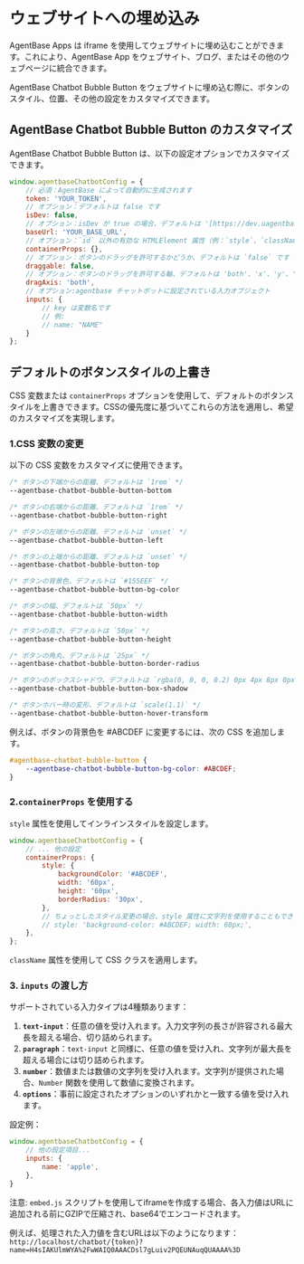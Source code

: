 # ウェブサイトへの埋め込み

AgentBase Apps は iframe を使用してウェブサイトに埋め込むことができます。これにより、AgentBase App をウェブサイト、ブログ、またはその他のウェブページに統合できます。

AgentBase Chatbot Bubble Button をウェブサイトに埋め込む際に、ボタンのスタイル、位置、その他の設定をカスタマイズできます。

## AgentBase Chatbot Bubble Button のカスタマイズ

AgentBase Chatbot Bubble Button は、以下の設定オプションでカスタマイズできます。

```javascript
window.agentbaseChatbotConfig = {
    // 必須：AgentBase によって自動的に生成されます
    token: 'YOUR_TOKEN',
    // オプション：デフォルトは false です
    isDev: false,
    // オプション：isDev が true の場合、デフォルトは '[https://dev.uagentbase.app](https://dev.uagentbase.app)'、それ以外の場合は '[https://uagentbase.app](https://uagentbase.app)' です
    baseUrl: 'YOUR_BASE_URL',
    // オプション：`id` 以外の有効な HTMLElement 属性（例：`style`、`className` など）を受け入れます
    containerProps: {},
    // オプション：ボタンのドラッグを許可するかどうか、デフォルトは `false` です
    draggable: false,
    // オプション：ボタンのドラッグを許可する軸、デフォルトは 'both'、'x'、'y'、'both' のいずれかを指定できます
    dragAxis: 'both',
    // オプション:agentbase チャットボットに設定されている入力オブジェクト
    inputs: {
        // key は変数名です
        // 例:
        // name: "NAME"
    }
};
```

## デフォルトのボタンスタイルの上書き

CSS 変数または `containerProps` オプションを使用して、デフォルトのボタンスタイルを上書きできます。CSSの優先度に基づいてこれらの方法を適用し、希望のカスタマイズを実現します。

### 1.CSS 変数の変更

以下の CSS 変数をカスタマイズに使用できます。

```css
/* ボタンの下端からの距離、デフォルトは `1rem` */
--agentbase-chatbot-bubble-button-bottom

/* ボタンの右端からの距離、デフォルトは `1rem` */
--agentbase-chatbot-bubble-button-right

/* ボタンの左端からの距離、デフォルトは `unset` */
--agentbase-chatbot-bubble-button-left

/* ボタンの上端からの距離、デフォルトは `unset` */
--agentbase-chatbot-bubble-button-top

/* ボタンの背景色、デフォルトは `#155EEF` */
--agentbase-chatbot-bubble-button-bg-color

/* ボタンの幅、デフォルトは `50px` */
--agentbase-chatbot-bubble-button-width

/* ボタンの高さ、デフォルトは `50px` */
--agentbase-chatbot-bubble-button-height

/* ボタンの角丸、デフォルトは `25px` */
--agentbase-chatbot-bubble-button-border-radius

/* ボタンのボックスシャドウ、デフォルトは `rgba(0, 0, 0, 0.2) 0px 4px 8px 0px)` */
--agentbase-chatbot-bubble-button-box-shadow

/* ボタンホバー時の変形、デフォルトは `scale(1.1)` */
--agentbase-chatbot-bubble-button-hover-transform
```

例えば、ボタンの背景色を #ABCDEF に変更するには、次の CSS を追加します。

```css
#agentbase-chatbot-bubble-button {
    --agentbase-chatbot-bubble-button-bg-color: #ABCDEF;
}
```

### 2.`containerProps` を使用する

`style` 属性を使用してインラインスタイルを設定します。

```javascript
window.agentbaseChatbotConfig = {
    // ... 他の設定
    containerProps: {
        style: {
            backgroundColor: '#ABCDEF',
            width: '60px',
            height: '60px',
            borderRadius: '30px',
        },
        // ちょっとしたスタイル変更の場合、style 属性に文字列を使用することもできます。
        // style: 'background-color: #ABCDEF; width: 60px;',
    },
};
```

`className` 属性を使用して CSS クラスを適用します。

### 3. `inputs` の渡し方

サポートされている入力タイプは4種類あります：

1. **`text-input`**：任意の値を受け入れます。入力文字列の長さが許容される最大長を超える場合、切り詰められます。
2. **`paragraph`**：`text-input` と同様に、任意の値を受け入れ、文字列が最大長を超える場合には切り詰められます。
3. **`number`**：数値または数値の文字列を受け入れます。文字列が提供された場合、`Number` 関数を使用して数値に変換されます。
4. **`options`**：事前に設定されたオプションのいずれかと一致する値を受け入れます。

設定例：

```javascript
window.agentbaseChatbotConfig = {
    // 他の設定項目...
    inputs: {
        name: 'apple',
    },
}
```

注意: `embed.js` スクリプトを使用してiframeを作成する場合、各入力値はURLに追加される前にGZIPで圧縮され、base64でエンコードされます。

例えば、処理された入力値を含むURLは以下のようになります：
`http://localhost/chatbot/{token}?name=H4sIAKUlmWYA%2FwWAIQ0AAACDsl7gLuiv2PQEUNAuqQUAAAA%3D`
